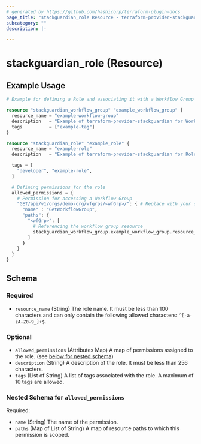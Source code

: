 ```yaml
---
# generated by https://github.com/hashicorp/terraform-plugin-docs
page_title: "stackguardian_role Resource - terraform-provider-stackguardian"
subcategory: ""
description: |-

---
```


# stackguardian_role (Resource)

## Example Usage

```terraform
# Example for defining a Role and associating it with a Workflow Group in StackGuardian

resource "stackguardian_workflow_group" "example_workflow_group" {
  resource_name = "example-workflow-group"
  description   = "Example of terraform-provider-stackguardian for Workflow Group"
  tags          = ["example-tag"]
}

resource "stackguardian_role" "example_role" {
  resource_name = "example-role"
  description   = "Example of terraform-provider-stackguardian for Role"

  tags = [
    "developer", "example-role",
  ]

  # Defining permissions for the role
  allowed_permissions = {
    # Permission for accessing a Workflow Group
    "GET/api/v1/orgs/demo-org/wfgrps/<wfGrp>/": { # Replace with your organization name
      "name" : "GetWorkflowGroup",
      "paths": {
        "<wfGrp>": [
          # Referencing the workflow group resource
          stackguardian_workflow_group.example_workflow_group.resource_name
        ]
      }
    }
  }
}
```

<!-- schema generated by tfplugindocs -->
## Schema

### Required

- `resource_name` (String) The role name. It must be less than 100 characters and can only contain the following allowed characters: `^[-a-zA-Z0-9_]+$`.

### Optional

- `allowed_permissions` (Attributes Map) A map of permissions assigned to the role. (see [below for nested schema](#nestedatt--allowed_permissions))
- `description` (String) A description of the role. It must be less than 256 characters.
- `tags` (List of String) A list of tags associated with the role. A maximum of 10 tags are allowed.

<a id="nestedatt--allowed_permissions"></a>
### Nested Schema for `allowed_permissions`

Required:

- `name` (String) The name of the permission.
- `paths` (Map of List of String) A map of resource paths to which this permission is scoped.



